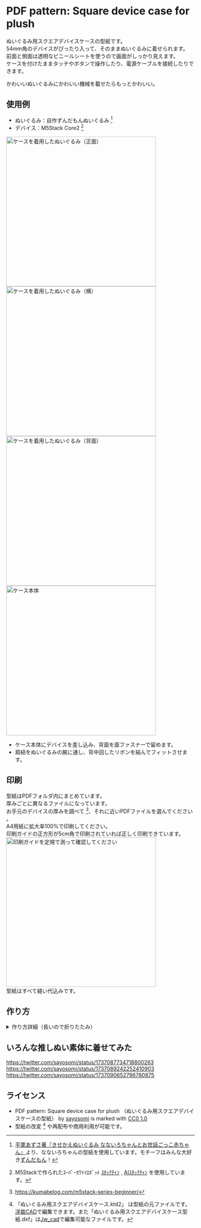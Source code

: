 # PDF pattern: Square device case for plush

ぬいぐるみ用スクエアデバイスケースの型紙です。  
54mm角のデバイスがぴったり入って、そのままぬいぐるみに着せられます。  
前面と側面は透明なビニールシートを使うので画面がしっかり見えます。  
ケースを付けたままタッチやボタンで操作したり、電源ケーブルを接続したりできます。

かわいいぬいぐるみにかわいい機械を載せたらもっとかわいい。

## 使用例

- ぬいぐるみ：自作ずんだもんぬいぐるみ [^1]
- デバイス：M5Stack Core2 [^2]

<img src="image/plush1.jpg" alt="ケースを着用したぬいぐるみ（正面）" width="400px"> <img src="image/plush2.jpg" alt="ケースを着用したぬいぐるみ（横）" width="400px">
<img src="image/plush3.jpg" alt="ケースを着用したぬいぐるみ（背面）" width="400px"> <img src="image/case.jpg" alt="ケース本体" width="400px">  
- ケース本体にデバイスを差し込み、背面を面ファスナーで留めます。
- 肩紐をぬいぐるみの腕に通し、背中回したリボンを結んでフィットさせます。

## 印刷

型紙はPDFフォルダ内にまとめています。  
厚みごとに異なるファイルになっています。  
お手元のデバイスの厚みを調べて [^3]、それに近いPDFファイルを選んでください 。  
A4用紙に拡大率100%で印刷してください。  
印刷ガイドの正方形が5cm角で印刷されていれば正しく印刷できています。  
<img src="image/pdf.png" alt="印刷ガイドを定規で測って確認してください" width="400px">  
型紙はすべて縫い代込みです。

## 作り方
<details>
<summary>作り方詳細（長いので折りたたみ）</summary>

### 材料

- 布 25×25cm
    - 布帛（伸縮性の無い布；シーチング、ブロード、ツイルなど）を使用してください
- ビニールシート 12×12cm
- 面ファスナー（マジックテープ） 長さ5cm（幅問わず）
- リボン 70～80cmくらい

### 手順

#### 生地とビニールを切り出す
- 型紙を切り抜き、布（or ビニール）の上に置いて輪郭をなぞって印をつけます。ビニールと袋布は1つ、フラップと肩紐は2つずつ必要です。
- 矢印が布の縦方向（地の目）と平行になるように置いてください。
- 印をつけたとおりに部品を切り出します。
- ビニールの点線の部分に線を引いておきます。

<img src="image/making01.jpg" alt="切り出したビニール" width="400px">  
<img src="image/making_cutting.png" alt="型紙配置図" width="400px">  

#### 部品を折る
- 袋布、フラップ、肩紐の部品を、型紙の点線の位置で折ります。
- 長辺両端を幅1cmで折ります。
- 短辺は折らなくていいです。

<img src="image/making02.jpg" alt="部品を折る" width="400px">  

#### 部品を縫う
- 袋布、フラップを、それぞれ短辺を縫い合わせて袋状にします。
- 肩紐は両端を縫って紐状にします。
- 縫い代1cmです。

<img src="image/making03.jpg" alt="部品を縫う" width="400px">  

#### 袋布、フラップを表に返す
- 袋布、フラップをひっくり返します。
- 縫い代は割り開いて中央に来るようにしてください。

<img src="image/making04.jpg" alt="部品を表に返す" width="400px">  

#### 袋布とビニールを縫い合わせる
- 袋布の両端にビニールを差し込んで縫います。
- 1.でビニールに書いた線に位置を合わせます。

<img src="image/making05.jpg" alt="袋布とビニールを縫い合わせる（アップ）" width="400px">  
<img src="image/making06.jpg" alt="袋布とビニールを縫い合わせたところ" width="400px">  

#### フラップとビニールを縫い合わせる
- フラップにビニールを差し込んで縫います。
- 1.でビニールに書いた線に位置を合わせます
<img src="image/making07.jpg" alt="" width="400px">  

#### フラップに面ファスナー（マジックテープ）を縫い付ける
- 面ファスナーをフラップの長さに合わせて切り、周りをぐるっと縫い付けます。

<img src="image/making08.jpg" alt="フラップとビニールを縫い合わせる" width="400px">  

#### 肩紐をフラップに縫い付ける
- フラップの内側で肩紐の端を突き合わせ、輪になるように縫い付けます。

<img src="image/making09.jpg" alt="肩紐をフラップに縫い付ける" width="400px">  

#### コネクタ用の穴あけ位置を決める
- デバイスをケースに入れてフラップを留め、コネクタ差込口の周囲に目打ちやペンで印をつけます。

<img src="image/makin10.jpg" alt="コネクタ用の穴あけ位置を決める" width="400px">  

#### コネクタ用の穴を開ける
- 印に合わせてリッパーやカッターで穴を開けます。

<img src="image/making11.jpg" alt="コネクタ用の穴を開ける" width="400px">  

#### フィッティング用のリボンを用意して完成！
- てきとうな長さでリボンを切ります。
- サテンリボンの切り口は火で軽く炙るとほつれなくなります。
- ピケなどのほつれ止め液を使用してもOK。

<img src="image/making12.jpg" alt="完成" width="400px">  

</details>

## いろんな推しぬい素体に着せてみた

https://twitter.com/sayosomi/status/1737087734718800263
https://twitter.com/sayosomi/status/1737089242252410903
https://twitter.com/sayosomi/status/1737090652796780875

## ライセンス

- PDF pattern: Square device case for plush （ぬいぐるみ用スクエアデバイスケースの型紙） by [sayosomi](https://twitter.com/sayosomi) is marked with [CC0 1.0](https://creativecommons.org/publicdomain/zero/1.0/?ref=chooser-v1) 
- 型紙の改変 [^4] や再配布や商用利用が可能です。

[^1]: [平栗あずさ著『きせかえぬいぐるみ なないろちゃんとお世話ごっこ赤ちゃん』](https://www.graphicsha.co.jp/detail.html?p=51182)より、なないろちゃんの型紙を使用しています。モチーフはみんな大好き[ずんだもん](https://zunko.jp/#charaZM)！
[^2]: M5Stackで作られたｽｰﾊﾟｰｶﾜｲｲﾛﾎﾞｯﾄ [ｽﾀｯｸﾁｬﾝ](https://github.com/meganetaaan/stack-chan?tab=readme-ov-file) , [AIｽﾀｯｸﾁｬﾝ](https://github.com/robo8080/AI_StackChan2) を使用しています。
[^3]: https://kumabelog.com/m5stack-series-beginner/
[^4]: 「ぬいぐるみ用スクエアデバイスケース.ktd2」 は型紙の元ファイルです。[洋裁CAD](https://xn--6xw240d.net/)で編集できます。また「ぬいぐるみ用スクエアデバイスケース型紙.dxf」は[Jw_cad](https://www.jwcad.net/)で編集可能なファイルです。
